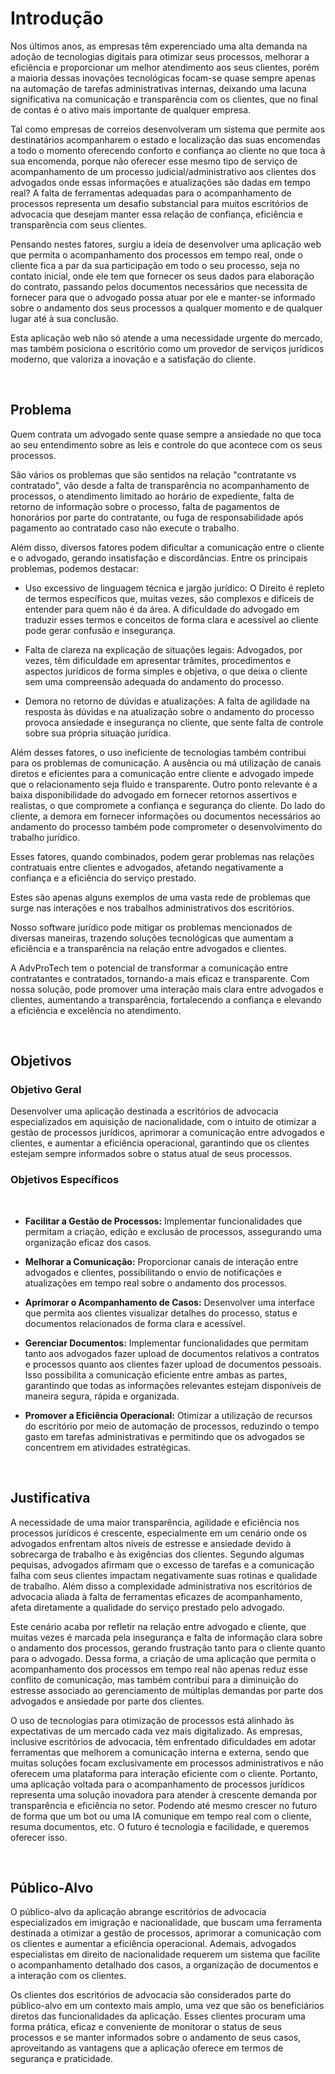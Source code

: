 # Introdução

<p style="text-align: justify;">

Nos últimos anos, as empresas têm experenciado uma alta demanda na adoção de tecnologias digitais para otimizar seus processos, melhorar a eficiência e proporcionar um melhor atendimento aos seus clientes, porém  a maioria dessas inovações tecnológicas focam-se quase sempre apenas na automação de tarefas administrativas internas, deixando uma lacuna significativa na comunicação e transparência com os clientes, que no final de contas é o ativo mais importante de qualquer empresa. 

Tal como empresas de correios desenvolveram um sistema que permite aos destinatários acompanharem o estado e localização das suas encomendas a todo o momento oferecendo conforto e confiança ao cliente no que toca à sua encomenda, porque não oferecer esse mesmo tipo de serviço de acompanhamento de um processo judicial/administrativo aos clientes dos advogados onde essas informações e atualizações são dadas em tempo real? 
A falta de ferramentas adequadas para o acompanhamento de processos representa um desafio substancial para muitos escritórios de advocacia que desejam manter essa relação de confiança, eficiência e transparência com seus clientes.

Pensando nestes fatores, surgiu a ideia de desenvolver uma aplicação web que permita o acompanhamento dos processos em tempo real, onde o cliente fica a par da sua participação em todo o seu processo, seja no contato inicial, onde ele tem que fornecer os seus dados para elaboração do contrato, passando pelos documentos necessários que necessita de fornecer para que o advogado possa atuar por ele e manter-se informado sobre o andamento dos seus processos a qualquer momento e de qualquer lugar até à sua conclusão.

Esta aplicação web não só atende a uma necessidade urgente do mercado, mas também posiciona o escritório como um provedor de serviços jurídicos moderno, que valoriza a inovação e a satisfação do cliente.
</p>
<br>

## Problema

Quem contrata um advogado sente quase sempre a ansiedade no que toca ao seu entendimento sobre as leis e controle do que acontece com os seus processos. 

São vários os problemas que são sentidos na relação "contratante vs contratado", vão desde a falta de transparência no acompanhamento de processos, o atendimento limitado ao horário de expediente, falta de retorno de informação sobre o processo, falta de pagamentos de honorários por parte do contratante, ou fuga de responsabilidade após pagamento ao contratado caso não execute o trabalho.

Além disso, diversos fatores podem dificultar a comunicação entre o cliente e o advogado, gerando insatisfação e discordâncias. Entre os principais problemas, podemos destacar:

* Uso excessivo de linguagem técnica e jargão jurídico: O Direito é repleto de termos específicos que, muitas vezes, são complexos e difíceis de entender para quem não é da área. A dificuldade do advogado em traduzir esses termos e conceitos de forma clara e acessível ao cliente pode gerar confusão e insegurança.

* Falta de clareza na explicação de situações legais: Advogados, por vezes, têm dificuldade em apresentar trâmites, procedimentos e aspectos jurídicos de forma simples e objetiva, o que deixa o cliente sem uma compreensão adequada do andamento do processo.

* Demora no retorno de dúvidas e atualizações: A falta de agilidade na resposta às dúvidas e na atualização sobre o andamento do processo provoca ansiedade e insegurança no cliente, que sente falta de controle sobre sua própria situação jurídica.

Além desses fatores, o uso ineficiente de tecnologias também contribui para os problemas de comunicação. A ausência ou má utilização de canais diretos e eficientes para a comunicação entre cliente e advogado impede que o relacionamento seja fluido e transparente. Outro ponto relevante é a baixa disponibilidade do advogado em fornecer retornos assertivos e realistas, o que compromete a confiança e segurança do cliente. Do lado do cliente, a demora em fornecer informações ou documentos necessários ao andamento do processo também pode comprometer o desenvolvimento do trabalho jurídico.

Esses fatores, quando combinados, podem gerar problemas nas relações contratuais entre clientes e advogados, afetando negativamente a confiança e a eficiência do serviço prestado.

Estes são apenas alguns exemplos de uma vasta rede de problemas que surge nas interações e nos trabalhos administrativos dos escritórios.

Nosso software jurídico pode mitigar os problemas mencionados de diversas maneiras, trazendo soluções tecnológicas que aumentam a eficiência e a transparência na relação entre advogados e clientes.

A AdvProTech tem o potencial de transformar a comunicação entre contratantes e contratados, tornando-a mais eficaz e transparente. Com nossa solução, pode promover uma interação mais clara entre advogados e clientes, aumentando a transparência, fortalecendo a confiança e elevando a eficiência e excelência no atendimento.

<br>

## Objetivos

### Objetivo Geral

Desenvolver uma aplicação destinada a escritórios de advocacia especializados em aquisição de nacionalidade, com o intuito de otimizar a gestão de processos jurídicos, aprimorar a comunicação entre advogados e clientes, e aumentar a eficiência operacional, garantindo que os clientes estejam sempre informados sobre o status atual de seus processos.

### Objetivos Específicos
<br>

- **Facilitar a Gestão de Processos:** Implementar funcionalidades que permitam a criação, edição e exclusão de processos, assegurando uma organização eficaz dos casos.

- **Melhorar a Comunicação:** Proporcionar canais de interação entre advogados e clientes, possibilitando o envio de notificações e atualizações em tempo real sobre o andamento dos processos.

- **Aprimorar o Acompanhamento de Casos:** Desenvolver uma interface que permita aos clientes visualizar detalhes do processo, status e documentos relacionados de forma clara e acessível.

- **Gerenciar Documentos:** Implementar funcionalidades que permitam tanto aos advogados fazer upload de documentos relativos a contratos e processos quanto aos clientes fazer upload de documentos pessoais. Isso possibilita a comunicação eficiente entre ambas as partes, garantindo que todas as informações relevantes estejam disponíveis de maneira segura, rápida e organizada.

- **Promover a Eficiência Operacional:** Otimizar a utilização de recursos do escritório por meio de automação de processos, reduzindo o tempo gasto em tarefas administrativas e permitindo que os advogados se concentrem em atividades estratégicas.

<br>

## Justificativa

A necessidade de uma maior transparência, agilidade e eficiência nos processos jurídicos é crescente, especialmente em um cenário onde os advogados enfrentam altos níveis de estresse e ansiedade devido à sobrecarga de trabalho e às exigências dos clientes. Segundo algumas pequisas, advogados afirmam que o excesso de tarefas e a comunicação falha com seus clientes impactam negativamente suas rotinas e qualidade de trabalho. Além disso a complexidade administrativa nos escritórios de advocacia aliada à falta de ferramentas eficazes de acompanhamento, afeta diretamente a qualidade do serviço prestado pelo advogado.

Este cenário acaba por refletir na relação entre advogado e cliente, que muitas vezes é marcada pela insegurança e falta de informação clara sobre o andamento dos processos, gerando frustração tanto para o cliente quanto para o advogado. Dessa forma, a criação de uma aplicação que permita o acompanhamento dos processos em tempo real não apenas reduz esse conflito de comunicação, mas também contribui para a diminuição do estresse associado ao gerenciamento de múltiplas demandas por parte dos advogados e ansiedade por parte dos clientes.

O uso de tecnologias para otimização de processos está alinhado às expectativas de um mercado cada vez mais digitalizado. As empresas, inclusive escritórios de advocacia, têm enfrentado dificuldades em adotar ferramentas que melhorem a comunicação interna e externa, sendo que muitas soluções focam exclusivamente em processos administrativos e não oferecem uma plataforma para interação eficiente com o cliente. Portanto, uma aplicação voltada para o acompanhamento de processos jurídicos representa uma solução inovadora para atender à crescente demanda por transparência e eficiência no setor. Podendo até mesmo crescer no futuro de forma que um bot ou uma IA comunique em tempo real com o cliente, resuma documentos, etc. O futuro é tecnologia e facilidade, e queremos oferecer isso.

<br>

## Público-Alvo

O público-alvo da aplicação abrange escritórios de advocacia especializados em imigração e nacionalidade, que buscam uma ferramenta destinada a otimizar a gestão de processos, aprimorar a comunicação com os clientes e aumentar a eficiência operacional. Ademais, advogados especialistas em direito de nacionalidade requerem um sistema que facilite o acompanhamento detalhado dos casos, a organização de documentos e a interação com os clientes.

Os clientes dos escritórios de advocacia são considerados parte do público-alvo em um contexto mais amplo, uma vez que são os beneficiários diretos das funcionalidades da aplicação. Esses clientes procuram uma forma prática, eficaz e conveniente de monitorar o status de seus processos e se manter informados sobre o andamento de seus casos, aproveitando as vantagens que a aplicação oferece em termos de segurança e praticidade.
